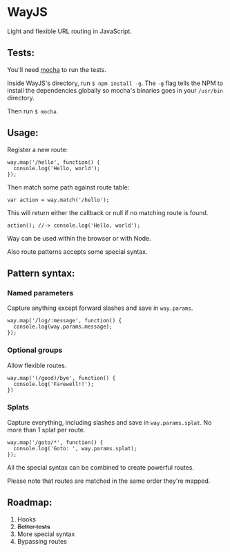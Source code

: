 # WayJS

Light and flexible URL routing in JavaScript.

## Tests:

You'll need [mocha](https://github.com/visionmedia/mocha) to run the tests.

Inside WayJS's directory, run `$ npm install -g`. The `-g` flag tells the NPM to install the dependencies globally so mocha's binaries goes in your `/usr/bin` directory.

Then run `$ mocha`.

## Usage:

Register a new route:

    way.map('/hello', function() {
      console.log('Hello, world');
    });

Then match some path against route table:

    var action = way.match('/hello');

This will return either the callback or null if no matching route is found.

    action(); //-> console.log('Hello, world');

Way can be used within the browser or with Node.

Also route patterns accepts some special syntax.

## Pattern syntax:

### Named parameters

Capture anything except forward slashes and save in `way.params`.

    way.map('/log/:message', function() {
      console.log(way.params.message);
    });

### Optional groups

Allow flexible routes.

    way.map('(/good)/bye', function() {
      console.log('Farewell!!');
    })

### Splats

Capture everything, including slashes and save in `way.params.splat`. No more than 1 splat per route.

    way.map('/goto/*', function() {
      console.log('Goto: ', way.params.splat);
    });


All the special syntax can be combined to create powerful routes.

Please note that routes are matched in the same order they're mapped.

## Roadmap:

1. Hooks
2. <del>Better tests</del>
3. More special syntax
4. Bypassing routes
